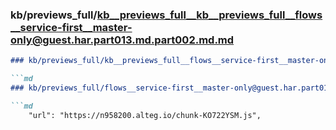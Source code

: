 ### kb/previews_full/kb__previews_full__kb__previews_full__flows__service-first__master-only@guest.har.part013.md.part002.md.md

```md
### kb/previews_full/kb__previews_full__flows__service-first__master-only@guest.har.part013.md.part002.md

```md
### kb/previews_full/flows__service-first__master-only@guest.har.part013.md (part 002)

```md
    "url": "https://n958200.alteg.io/chunk-KO722YSM.js",
         
```

```

```

```

